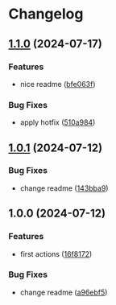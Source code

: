 # Changelog

## [1.1.0](https://github.com/jorfermo/trunk-st-release-please/compare/v1.0.1...v1.1.0) (2024-07-17)


### Features

* nice readme ([bfe063f](https://github.com/jorfermo/trunk-st-release-please/commit/bfe063f802de06f26fe54e77c72f020d88d53268))


### Bug Fixes

* apply hotfix ([510a984](https://github.com/jorfermo/trunk-st-release-please/commit/510a98471f6888591ef7f5584b61103ecdc9c1fa))

## [1.0.1](https://github.com/jorfermo/trunk-st-release-please/compare/v1.0.0...v1.0.1) (2024-07-12)


### Bug Fixes

* change readme ([143bba9](https://github.com/jorfermo/trunk-st-release-please/commit/143bba9b386a3d26e8fa78b5abbf024aa2d00cb8))

## 1.0.0 (2024-07-12)


### Features

* first actions ([16f8172](https://github.com/jorfermo/trunk-st-release-please/commit/16f81728599ce7a2a46233f5a2b9c48589340593))


### Bug Fixes

* change readme ([a96ebf5](https://github.com/jorfermo/trunk-st-release-please/commit/a96ebf5ebc39c8a25b9afbd99e88b961cc21db83))
